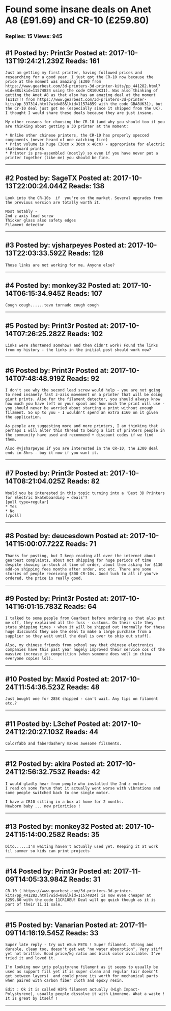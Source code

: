 # Found some insane deals on Anet A8 (£91.69) and CR-10 (£259.80)

### Replies: 15 Views: 945

## \#1 Posted by: Print3r Posted at: 2017-10-13T19:24:21.239Z Reads: 161

```
Just am getting my first printer, having followed prices and researching for a good year. I just got the CR-10 now because the price at the moment was amazing (£300 from https://www.gearbest.com/3d-printers-3d-printer-kits/pp_441282.html?wid=88&lkid=11574824 using the code CR10UK31). Was also thinking of getting the Anet A8 as that also has an amazing deal at the moment (£112!!! from https://www.gearbest.com/3d-printers-3d-printer-kits/pp_337314.html?wid=88&lkid=11574859 with the code GBA8UK31), but the Cr-10 deal just got me (especially since it shipped from the UK). I thought I would share these deals because they are just insane. 

My other reasons for choosing the CR-10 (and why you should too if you are thinking about getting a 3D printer at the moment:

* Unlike other chinese printers, the CR-10 has properly specced components (never heard of one catching fire)
* Print volume is huge (30cm x 30cm x 40cm) - appropriate for electric skateboard prints
* Printer is pre-assembled (mostly) so even if you have never put a printer together (like me) you should be fine.
```

---
## \#2 Posted by: SageTX Posted at: 2017-10-13T22:00:24.044Z Reads: 138

```
Look into the CR-10s  if  you're on the market. Several upgrades from the previous version are totally worth it.

Most notably - 
2nd z axis lead screw
Thicker glass also safety edges 
Filament detector
```

---
## \#3 Posted by: vjsharpeyes Posted at: 2017-10-13T22:03:33.592Z Reads: 128

```
Those links are not working for me. Anyone else?
```

---
## \#4 Posted by: monkey32 Posted at: 2017-10-14T06:15:34.945Z Reads: 107

```
Cough cough......tevo tornado cough cough
```

---
## \#5 Posted by: Print3r Posted at: 2017-10-14T07:26:25.282Z Reads: 102

```
Links were shortened somehow? and then didn't work? Found the links from my history - the links in the initial post should work now?
```

---
## \#6 Posted by: Print3r Posted at: 2017-10-14T07:48:48.919Z Reads: 92

```
I don't see why the second lead screw would help - you are not going to need insanely fast z-azis movement on a printer that will be doing giant prints. Also for the filament detector, you should always know how much you have left on your spool and how much the print will use - you should never be worried about starting a print without enough filament. So up to you - I wouldn't spend an extra £160 on it given the application.

As people are suggesting more and more printers, I am thinking that perhaps I will alter this thread to being a list of printers people in the community have used and recommend + discount codes if we find them.

Also @vjsharpeyes if you are interested in the CR-10, the £300 deal ends in 8hrs - buy it now if you want it.
```

---
## \#7 Posted by: Print3r Posted at: 2017-10-14T08:21:04.025Z Reads: 82

```
Would you be interested in this topic turning into a 'Best 3D Printers for Electric Skateboarding + deals'?
[poll type=regular]
* Yes
* No
[/poll]
```

---
## \#8 Posted by: deucesdown Posted at: 2017-10-14T15:00:07.722Z Reads: 71

```
Thanks for posting, but I keep reading all over the internet about gearbest complaints, about not shipping for huge periods of time despite showing in-stock at time of order, about them asking for $130 add-on shipping fees months after order, etc etc. There are some stories of people receiving $300 CR-10s. Good luck to all if you've ordered, the price is really good.
```

---
## \#9 Posted by: Print3r Posted at: 2017-10-14T16:01:15.783Z Reads: 64

```
I talked to some people from Gearbest before ordering as that also put me off, they explained all the fuss - customs. On their site they state shipping times + when it will be shipped out (normally for these huge discounts they use the deal to make a large purchase from a supplier so they wait until the deal is over to ship out stuff). 

Also, my chinese friends from school say that chinese electronics companies have this past year hugely improved their service cos of the massive increase in competition (when someone does well in china everyone copies lol).
```

---
## \#10 Posted by: Maxid Posted at: 2017-10-24T11:54:36.523Z Reads: 48

```
Just bought one for 285€ shipped - can't wait. Any tips on filament etc.?
```

---
## \#11 Posted by: L3chef Posted at: 2017-10-24T12:20:27.103Z Reads: 44

```
Colorfabb and faberdashery makes awesome filsments.
```

---
## \#12 Posted by: akira Posted at: 2017-10-24T12:56:32.753Z Reads: 42

```
I would gladly hear from people who installed the 2nd z motor. 
I read on some forum that it actually went worse with vibrations and some people switched back to one single motor.

I have a CR10 sitting in a box at home for 2 months. 
Newborn baby ... new priorities !
```

---
## \#13 Posted by: monkey32 Posted at: 2017-10-24T15:14:00.258Z Reads: 35

```
Dito......I'm waiting haven't actually used yet. Keeping it at work til summer so kids can print projects
```

---
## \#14 Posted by: Print3r Posted at: 2017-11-09T14:05:33.984Z Reads: 31

```
CR-10 ( https://www.gearbest.com/3d-printers-3d-printer-kits/pp_441282.html?wid=88&lkid=11574824) is now even cheaper at £259.80 with the code 11CR10EU! Deal will go quick though as it is part of their 11.11 sale.
```

---
## \#15 Posted by: Vanarian Posted at: 2017-11-09T14:16:19.545Z Reads: 33

```
Super late reply - try out eSun PETG ! Super filament. Strong and durable, clean too, doesn't get wet "no water absorption". Very stiff yet not brittle. Good price/kg ratio and black color available. I've tried it and loved it.

I'm looking now into polystyrene filament as it seems to usually be used as support fill yet it is super clean and regular (air doesn't get between layers)  and could prove its worth for mechanical parts when paired with carbon fiber cloth and epoxy resin.

Edit : Ok it is called HIPS filament actually (High Impact- Polystyrene), usually people dissolve it with Limonene. What a waste ! It is great by itself !
```

---
